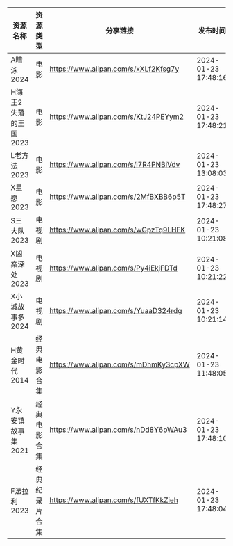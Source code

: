 | 资源名称          | 资源类型    | 分享链接                                 | 发布时间                |
| ------------- | ------- | ------------------------------------ | ------------------- |
| A暗泳2024       | 电影      | https://www.alipan.com/s/xXLf2Kfsg7y | 2024-01-23 17:48:16 |
| H海王2失落的王国2023 | 电影      | https://www.alipan.com/s/KtJ24PEYym2 | 2024-01-23 17:48:21 |
| L老方法2023      | 电影      | https://www.alipan.com/s/i7R4PNBiVdv | 2024-01-23 13:08:03 |
| X星愿2023       | 电影      | https://www.alipan.com/s/2MfBXBB6p5T | 2024-01-23 17:48:27 |
| S三大队2023      | 电视剧     | https://www.alipan.com/s/wGpzTq9LHFK | 2024-01-23 10:21:08 |
| X凶案深处2023     | 电视剧     | https://www.alipan.com/s/Py4iEkjFDTd | 2024-01-23 10:21:22 |
| X小城故事多2024    | 电视剧     | https://www.alipan.com/s/YuaaD324rdg | 2024-01-23 10:21:14 |
| H黄金时代2014     | 经典电影合集  | https://www.alipan.com/s/mDhmKy3cpXW | 2024-01-23 11:48:05 |
| Y永安镇故事集2021   | 经典电影合集  | https://www.alipan.com/s/nDd8Y6pWAu3 | 2024-01-23 17:48:10 |
| F法拉利2023      | 经典纪录片合集 | https://www.alipan.com/s/fUXTfKkZieh | 2024-01-23 17:48:04 |
